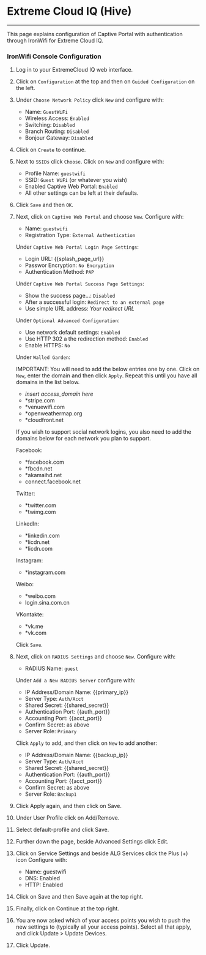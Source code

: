 # **Extreme Cloud IQ (Hive)**

---

This page explains configuration of Captive Portal with authentication through IronWifi for Extreme Cloud IQ. 

### IronWifi Console Configuration

1. Log in to your ExtremeCloud IQ web interface.
2. Click on `Configuration` at the top and then on `Guided Configuration` on the left.
3. Under `Choose Network Policy` click `New` and configure with:

    - Name: `GuestWiFi`
    - Wireless Access: `Enabled`
    - Switching: `Disabled`
    - Branch Routing: `Disabled`
    - Bonjour Gateway: `Disabled`

4. Click on `Create` to continue.
5. Next to `SSIDs` click `Choose`. Click on `New` and configure with:

    - Profile Name: `guestwifi`
    - SSID: `Guest WiFi` (or whatever you wish)
    - Enabled Captive Web Portal: `Enabled`
    - All other settings can be left at their defaults.

6. Click `Save` and then `OK`.
7. Next, click on `Captive Web Portal` and choose `New`. Configure with:

    - Name: `guestwifi`
    - Registration Type: `External Authentication`

    Under `Captive Web Portal Login Page Settings`:

    - Login URL: {{splash_page_url}}
    - Passwor Encryption: `No Encryption`
    - Authentication Method: `PAP`

    Under `Captive Web Portal Success Page Settings`:

    - Show the success page...: `Disabled`
    - After a successful login: `Redirect to an external page`
    - Use simple URL address: _Your redirect URL_

    Under `Optional Advanced Configuration`:

    - Use network default settings: `Enabled`
    - Use HTTP 302 a the redirection method: `Enabled`
    - Enable HTTPS: `No`

    Under `Walled Garden`:

    IMPORTANT: You will need to add the below entries one by one. Click on `New`, enter the domain and then click `Apply`. Repeat this until you have all domains in the list below.

    - *insert access_domain here*
    - *stripe.com
    - *venuewifi.com
    - *openweathermap.org
    - *cloudfront.net

    If you wish to support social network logins, you also need to add the domains below for each network you plan to support.

    Facebook:

    - *facebook.com
    - *fbcdn.net
    - *akamaihd.net
    - connect.facebook.net

    Twitter:

    - *twitter.com
    - *twimg.com

    LinkedIn:

    - *linkedin.com
    - *licdn.net
    - *licdn.com

    Instagram:

    - *instagram.com

    Weibo:

    - *weibo.com
    - login.sina.com.cn

    VKontakte:

    - *vk.me
    - *vk.com

    Click `Save`.

8. Next, click on `RADIUS Settings` and choose `New`. Configure with:

    - RADIUS Name: `guest`

    Under `Add a New RADIUS Server` configure with:

    - IP Address/Domain Name: {{primary_ip}}
    - Server Type: `Auth/Acct`
    - Shared Secret: {{shared_secret}}
    - Authentication Port: {{auth_port}}
    - Accounting Port: {{acct_port}}
    - Confirm Secret: as above
    - Server Role: `Primary`

    Click `Apply` to add, and then click on `New` to add another:

    - IP Address/Domain Name: {{backup_ip}}
    - Server Type: `Auth/Acct`
    - Shared Secret: {{shared_secret}}
    - Authentication Port: {{auth_port}}
    - Accounting Port: {{acct_port}}
    - Confirm Secret: as above
    - Server Role: `Backup1`

9. Click Apply again, and then click on Save.
10. Under User Profile click on Add/Remove.
11. Select default-profile and click Save.
12. Further down the page, beside Advanced Settings click Edit.
13. Click on Service Settings and beside ALG Services click the Plus (+) icon Configure with:
    - Name: guestwifi
    - DNS: Enabled
    - HTTP: Enabled
14. Click on Save and then Save again at the top right.
15. Finally, click on Continue at the top right.
16. You are now asked which of your access points you wish to push the new settings to (typically all your access points). Select all that apply, and click Update > Update Devices.
17. Click Update.
